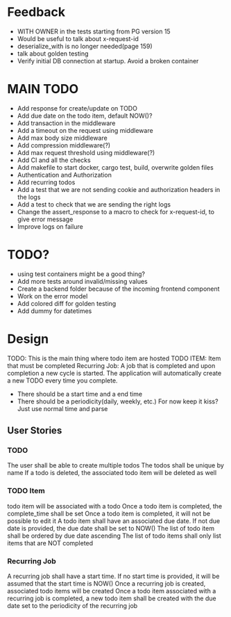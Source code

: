 # Feedback
* WITH OWNER in the tests starting from PG version 15
* Would be useful to talk about x-request-id
* deserialize_with is no longer needed(page 159)
* talk about golden testing
* Verify initial DB connection at startup. Avoid a broken container

# MAIN TODO
* Add response for create/update on TODO
* Add due date on the todo item, default NOW()?
* Add transaction in the middleware
* Add a timeout on the request using middleware
* Add max body size middleware
* Add compression middleware(?)
* Add max request threshold using middleware(?)
* Add CI and all the checks
* Add makefile to start docker, cargo test, build, overwrite golden files
* Authentication and Authorization
* Add recurring todos 
* Add a test that we are not sending cookie and authorization headers in the logs
* Add a test to check that we are sending the right logs
* Change the assert_response to a macro to check for x-request-id, to give error message
* Improve logs on failure

# TODO?
* using test containers might be a good thing?
* Add more tests around invalid/missing values
* Create a backend folder because of the incoming frontend component
* Work on the error model
* Add colored diff for golden testing
* Add dummy for datetimes


# Design

TODO: This is the main thing where todo item are hosted
TODO ITEM: Item that must be completed
Recurring Job: A job that is completed and upon completion a new cycle is started.
The application will automatically create a new TODO every time you complete.
* There should be a start time and a end time
* There should be a periodicity(daily, weekly, etc.) For now keep it kiss? Just use normal time and parse

## User Stories
### TODO
The user shall be able to create multiple todos
The todos shall be unique by name
If a todo is deleted, the associated todo item will be deleted as well

### TODO Item
todo item will be associated with a todo
Once a todo item is completed, the complete_time shall be set
Once a todo item is completed, it will not be possible to edit it
A todo item shall have an associated due date. If not due date is provided, the due date shall be set to NOW()
The list of todo item shall be ordered by due date ascending
The list of todo items shall only list items that are NOT completed

### Recurring Job
A recurring job shall have a start time. If no start time is provided, it will
be assumed that the start time is NOW()
Once a recurring job is created, associated todo items will be created
Once a todo item associated with a recurring job is completed, a new todo item 
shall be created with the due date set to the periodicity of the recurring job
